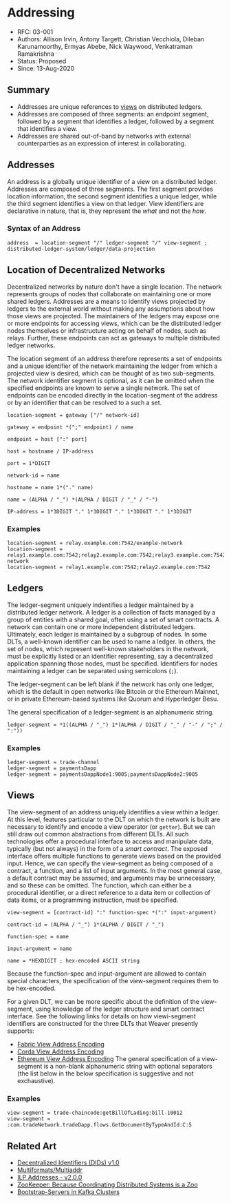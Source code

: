 <!--
 Copyright IBM Corp. All Rights Reserved.

 SPDX-License-Identifier: CC-BY-4.0
 -->
# Addressing

- RFC: 03-001
- Authors: Allison Irvin, Antony Targett, Christian Vecchiola, Dileban Karunamoorthy, Ermyas Abebe, Nick Waywood, Venkatraman Ramakrishna
- Status: Proposed
- Since: 13-Aug-2020


## Summary

* Addresses are unique references to [views](../../models/ledger/views.md) on distributed ledgers.
* Addresses are composed of three segments: an endpoint segment, followed by a segment that identifies a ledger, followed by a segment that identifies a view.
* Addresses are shared out-of-band by networks with external counterparties as an expression of interest in collaborating.

## Addresses

An address is a globally unique identifier of a view on a distributed ledger. Addresses are composed of three segments. The first segment provides location information, the second segment identifies a unique ledger, while the third segment identifies a view on that ledger. View identifiers are declarative in nature, that is, they represent the *what* and not the *how*.

### Syntax of an Address

```
address  = location-segment "/" ledger-segment "/" view-segment ; distributed-ledger-system/ledger/data-projection
```

## Location of Decentralized Networks

Decentralized networks by nature don't have a single location. The network represents groups of nodes that collaborate on maintaining one or more shared ledgers. Addresses are a means to identify views projected by ledgers to the external world without making any assumptions about how those views are projected. The maintainers of the ledgers may expose one or more endpoints for accessing views, which can be the distributed ledger nodes themselves or infrastructure acting on behalf of nodes, such as relays. Further, these endpoints can act as gateways to multiple distributed ledger networks.

The location segment of an address therefore represents a set of endpoints and a unique identifier of the network maintaining the ledger from which a projected view is desired, which can be thought of as two sub-segments. The network identifier segment is optional, as it can be omitted when the specified endpoints are known to serve a single network. The set of endpoints can be encoded directly in the location-segment of the address or by an identifier that can be resolved to a such a set.

```
location-segment = gateway ["/" network-id]

gateway = endpoint *(";" endpoint) / name

endpoint = host [":" port]

host = hostname / IP-address

port = 1*DIGIT

network-id = name

hostname = name 1*("." name)

name = (ALPHA / "_") *(ALPHA / DIGIT / "_" / "-")

IP-address = 1*3DIGIT "." 1*3DIGIT "." 1*3DIGIT "." 1*3DIGIT
```

### Examples

```
location-segment = relay.example.com:7542/example-network
location-segment = relay1.example.com:7542;relay2.example.com:7542;relay3.example.com:7542/example-network
location-segment = relay1.example.com:7542;relay2.example.com:7542
```

## Ledgers

The ledger-segment uniquely indentifies a ledger maintained by a distributed ledger network. A ledger is a collection of facts managed by a group of entities with a shared goal, often using a set of smart contracts. A network can contain one or more independent distributed ledgers. Ultimately, each ledger is maintained by a subgroup of nodes. In some DLTs, a well-known identifier can be used to name a ledger. In others, the set of nodes, which represent well-known stakeholders in the network, must be explicitly listed or an identifier representing, say a decentralized application spanning those nodes, must be specified. Identifiers for nodes maintaining a ledger can be separated using semicolons (`;`).

The ledger-segment can be left blank if the network has only one ledger, which is the default in open networks like Bitcoin or the Ethereum Mainnet, or in private Ethereum-based systems like Quorum and Hyperledger Besu.

The general specification of a ledger-segment is an alphanumeric string.

```
ledger-segment = *1((ALPHA / "_") 1*(ALPHA / DIGIT / "_" / "-" / ";" / ":"))
```

### Examples

```
ledger-segment = trade-channel
ledger-segment = paymentsDapp
ledger-segment = paymentsDappNode1:9005;paymentsDappNode2:9005
```

## Views

The view-segment of an address uniquely identifies a view within a ledger. At this level, features particular to the DLT on which the network is built are necessary to identify and encode a view operator (or `getter`). But we can still draw out common abstractions from different DLTs. All such technologies offer a procedural interface to access and manipulate data, typically (but not always) in the form of a _smart contract_. The exposed interface offers multiple functions to generate views based on the provided input. Hence, we can specify the view-segment as being composed of a contract, a function, and a list of input arguments. In the most general case, a default contract may be assumed, and arguments may be unnecessary, and so these can be omitted. The function, which can either be a procedural identifier, or a direct reference to a data item or collection of data items, or a programming instruction, must be specified.

```
view-segment = [contract-id] ":" function-spec *(":" input-argument)

contract-id = (ALPHA / "_") 1*(ALPHA / DIGIT / "_")

function-spec = name

input-argument = name

name = *HEXDIGIT ; hex-encoded ASCII string
```

Because the function-spec and input-argument are allowed to contain special characters, the specification of the view-segment requires them to be hex-encoded.

For a given DLT, we can be more specific about the definition of the view-segment, using knowledge of the ledger structure and smart contract interface. See the following links for details on how viewi-segment identifiers are constructed for the three DLTs that Weaver presently supports:
* [Fabric View Address Encoding](./fabric.md)
* [Corda View Address Encoding](./corda.md)
* [Ethereum View Address Encoding](./ethereum.md)
The general specification of a view-segment is a non-blank alphanumeric string with optional separators (the list below in the below specification is suggestive and not exchaustive).

### Examples

```
view-segment = trade-chaincode:getBillOfLading:bill-10012
view-segment = :com.tradeNetwork.tradeDapp.flows.GetDocumentByTypeAndId:C:5
```

## Related Art

* [Decentralized Identifiers (DIDs) v1.0](https://w3c.github.io/did-core/)
* [Multiformats/Multiaddr](https://multiformats.io/multiaddr/)
* [ILP Addresses - v2.0.0](https://interledger.org/rfcs/0015-ilp-addresses/)
* [ZooKeeper: Because Coordinating Distributed Systems is a Zoo](https://zookeeper.apache.org/doc/r3.6.1/zookeeperProgrammers.html)
* [Bootstrap-Servers in Kafka Clusters](https://kafka.apache.org/documentation/#bootstrap.servers/)
